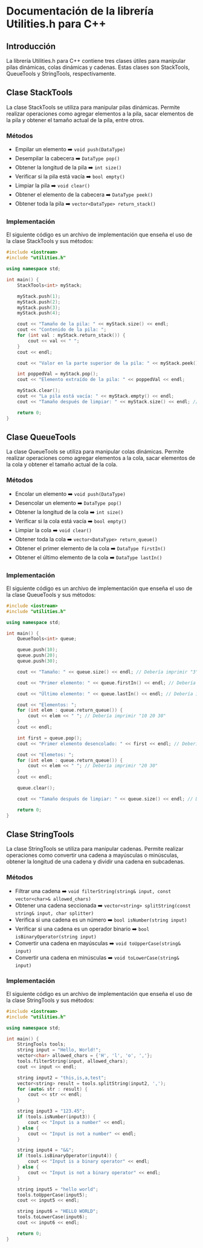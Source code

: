 # Documentación de la librería Utilities.h para C++

## Introducción
La librería Utilities.h para C++ contiene tres clases útiles para manipular pilas dinámicas, colas dinámicas y cadenas. Estas clases son StackTools, QueueTools y StringTools, respectivamente.

## Clase StackTools
La clase StackTools se utiliza para manipular pilas dinámicas. Permite realizar operaciones como agregar elementos a la pila, sacar elementos de la pila y obtener el tamaño actual de la pila, entre otros.

### Métodos

- Empilar un elemento :arrow_right: ```void push(DataType)```
- Desempilar la cabecera :arrow_right: ```DataType pop()```
- Obtener la longitud de la pila :arrow_right: ```int size()```
- Verificar si la pila está vacía :arrow_right: ```bool empty()``` 
- Limpiar la pila :arrow_right: ```void clear()```
- Obtener el elemento de la cabecera :arrow_right: ```DataType peek()```
- Obtener toda la pila :arrow_right: ```vector<DataType> return_stack()```

### Implementación

El siguiente código es un archivo de implementación que enseña el uso de la clase StackTools y sus métodos:

```cpp
#include <iostream>
#include "utilities.h"

using namespace std;

int main() {
    StackTools<int> myStack;

    myStack.push(1);
    myStack.push(2);
    myStack.push(3);
    myStack.push(4);

    cout << "Tamaño de la pila: " << myStack.size() << endl;
    cout << "Contenido de la pila: ";
    for (int val : myStack.return_stack()) {
        cout << val << " ";
    }
    cout << endl;

    cout << "Valor en la parte superior de la pila: " << myStack.peek() << endl;

    int poppedVal = myStack.pop();
    cout << "Elemento extraído de la pila: " << poppedVal << endl;

    myStack.clear();
    cout << "La pila está vacía: " << myStack.empty() << endl;
    cout << "Tamaño después de limpiar: " << myStack.size() << endl; // Debería imprimir "0"

    return 0;
}
```

## Clase QueueTools
La clase QueueTools se utiliza para manipular colas dinámicas. Permite realizar operaciones como agregar elementos a la cola, sacar elementos de la cola y obtener el tamaño actual de la cola.

### Métodos

- Encolar un elemento :arrow_right: ```void push(DataType)```
- Desencolar un elemento :arrow_right: ```DataType pop()```
- Obtener la longitud de la cola :arrow_right: ```int size()```
- Verificar si la cola está vacía :arrow_right: ```bool empty()```
- Limpiar la cola :arrow_right: ```void clear()```
- Obtener toda la cola :arrow_right: ```vector<DataType> return_queue()```
- Obtener el primer elemento de la cola :arrow_right: ```DataType firstIn()```
- Obtener el último elemento de la cola :arrow_right: ```DataType lastIn()```

### Implementación

El siguiente código es un archivo de implementación que enseña el uso de la clase QueueTools y sus métodos:

```cpp
#include <iostream>
#include "utilities.h"

using namespace std;

int main() {
    QueueTools<int> queue;

    queue.push(10);
    queue.push(20);
    queue.push(30);

    cout << "Tamaño: " << queue.size() << endl; // Debería imprimir "3"

    cout << "Primer elemento: " << queue.firstIn() << endl; // Debería imprimir "10"

    cout << "Último elemento: " << queue.lastIn() << endl; // Debería imprimir "30"

    cout << "Elementos: ";
    for (int elem : queue.return_queue()) {
        cout << elem << " "; // Debería imprimir "10 20 30"
    }
    cout << endl;

    int first = queue.pop();
    cout << "Primer elemento desencolado: " << first << endl; // Debería imprimir "10"

    cout << "Elemetos: ";
    for (int elem : queue.return_queue()) {
        cout << elem << " "; // Debería imprimir "20 30"
    }
    cout << endl;

    queue.clear();

    cout << "Tamaño después de limpiar: " << queue.size() << endl; // Debería imprimir "0"

    return 0;
}
```

## Clase StringTools
La clase StringTools se utiliza para manipular cadenas. Permite realizar operaciones como convertir una cadena a mayúsculas o minúsculas, obtener la longitud de una cadena y dividir una cadena en subcadenas.

### Métodos

- Filtrar una cadena :arrow_right: ```void filterString(string& input, const vector<char>& allowed_chars)```
- Obtener una cadena seccionada :arrow_right: ```vector<string> splitString(const string& input, char splitter)```
- Verifica si una cadena es un número :arrow_right: ```bool isNumber(string input)```
- Verificar si una cadena es un operador binario :arrow_right: ```bool isBinaryOperator(string input)```
- Convertir una cadena en mayúsculas :arrow_right: ```void toUpperCase(string& input)```
- Convertir una cadena en minúsculas :arrow_right: ```void toLowerCase(string& input)```

### Implementación

El siguiente código es un archivo de implementación que enseña el uso de la clase StringTools y sus métodos:

```cpp
#include <iostream>
#include "utilities.h"

using namespace std;

int main() {
    StringTools tools;
    string input = "Hello, World!";
    vector<char> allowed_chars = {'H', 'l', 'o', ','};
    tools.filterString(input, allowed_chars);
    cout << input << endl;

    string input2 = "this,is,a,test";
    vector<string> result = tools.splitString(input2, ',');
    for (auto& str : result) {
        cout << str << endl;
    }

    string input3 = "123.45";
    if (tools.isNumber(input3)) {
        cout << "Input is a number" << endl;
    } else {
        cout << "Input is not a number" << endl;
    }

    string input4 = "&&";
    if (tools.isBinaryOperator(input4)) {
        cout << "Input is a binary operator" << endl;
    } else {
        cout << "Input is not a binary operator" << endl;
    }

    string input5 = "hello world";
    tools.toUpperCase(input5);
    cout << input5 << endl;

    string input6 = "HELLO WORLD";
    tools.toLowerCase(input6);
    cout << input6 << endl;

    return 0;
}
```
